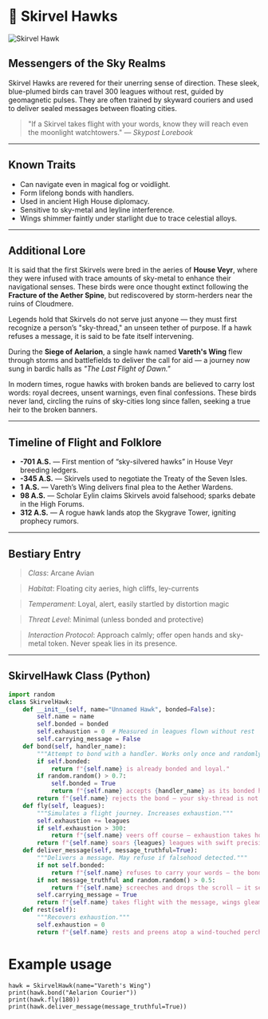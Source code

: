 # 🦅 Skirvel Hawks

![Skirvel Hawk](/images/skirvel-hawk.png)

## Messengers of the Sky Realms

Skirvel Hawks are revered for their unerring sense of direction. These sleek, blue-plumed birds can travel 300 leagues without rest, guided by geomagnetic pulses. They are often trained by skyward couriers and used to deliver sealed messages between floating cities.

> "If a Skirvel takes flight with your words, know they will reach even the moonlight watchtowers." — *Skypost Lorebook*

---

## Known Traits

- Can navigate even in magical fog or voidlight.
- Form lifelong bonds with handlers.
- Used in ancient High House diplomacy.
- Sensitive to sky-metal and leyline interference.
- Wings shimmer faintly under starlight due to trace celestial alloys.

---

## Additional Lore

It is said that the first Skirvels were bred in the aeries of **House Veyr**, where they were infused with trace amounts of sky-metal to enhance their navigational senses. These birds were once thought extinct following the **Fracture of the Aether Spine**, but rediscovered by storm-herders near the ruins of Cloudmere.

Legends hold that Skirvels do not serve just anyone — they must first recognize a person’s "sky-thread," an unseen tether of purpose. If a hawk refuses a message, it is said to be fate itself intervening.

During the **Siege of Aelarion**, a single hawk named **Vareth's Wing** flew through storms and battlefields to deliver the call for aid — a journey now sung in bardic halls as *"The Last Flight of Dawn."*

In modern times, rogue hawks with broken bands are believed to carry lost words: royal decrees, unsent warnings, even final confessions. These birds never land, circling the ruins of sky-cities long since fallen, seeking a true heir to the broken banners.

---

## Timeline of Flight and Folklore

- **-701 A.S.** — First mention of “sky-silvered hawks” in House Veyr breeding ledgers.
- **-345 A.S.** — Skirvels used to negotiate the Treaty of the Seven Isles.
- **1 A.S.** — Vareth’s Wing delivers final plea to the Aether Wardens.
- **98 A.S.** — Scholar Eylin claims Skirvels avoid falsehood; sparks debate in the High Forums.
- **312 A.S.** — A rogue hawk lands atop the Skygrave Tower, igniting prophecy rumors.

---

## Bestiary Entry

> *Class*: Arcane Avian

> *Habitat*: Floating city aeries, high cliffs, ley-currents  

> *Temperament*: Loyal, alert, easily startled by distortion magic  

> *Threat Level*: Minimal (unless bonded and protective)  

> *Interaction Protocol*: Approach calmly; offer open hands and sky-metal token. Never speak lies in its presence.

---

## SkirvelHawk Class (Python)

```python
import random
class SkirvelHawk:
    def __init__(self, name="Unnamed Hawk", bonded=False):
        self.name = name
        self.bonded = bonded
        self.exhaustion = 0  # Measured in leagues flown without rest
        self.carrying_message = False
    def bond(self, handler_name):
        """Attempt to bond with a handler. Works only once and randomly."""
        if self.bonded:
            return f"{self.name} is already bonded and loyal."
        if random.random() > 0.7:
            self.bonded = True
            return f"{self.name} accepts {handler_name} as its bonded handler."
        return f"{self.name} rejects the bond — your sky-thread is not aligned."
    def fly(self, leagues):
        """Simulates a flight journey. Increases exhaustion."""
        self.exhaustion += leagues
        if self.exhaustion > 300:
            return f"{self.name} veers off course — exhaustion takes hold."
        return f"{self.name} soars {leagues} leagues with swift precision."
    def deliver_message(self, message_truthful=True):
        """Delivers a message. May refuse if falsehood detected."""
        if not self.bonded:
            return f"{self.name} refuses to carry your words — the bond is unproven."
        if not message_truthful and random.random() > 0.5:
            return f"{self.name} screeches and drops the scroll — it senses deceit."
        self.carrying_message = True
        return f"{self.name} takes flight with the message, wings gleaming like moonlight."
    def rest(self):
        """Recovers exhaustion."""
        self.exhaustion = 0
        return f"{self.name} rests and preens atop a wind-touched perch."
```
# Example usage
```
hawk = SkirvelHawk(name="Vareth's Wing")
print(hawk.bond("Aelarion Courier"))
print(hawk.fly(180))
print(hawk.deliver_message(message_truthful=True))
```
